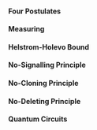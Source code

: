 
#### Four Postulates

#### Measuring

#### Helstrom-Holevo Bound

#### No-Signalling Principle

#### No-Cloning Principle

#### No-Deleting Principle

#### Quantum Circuits


